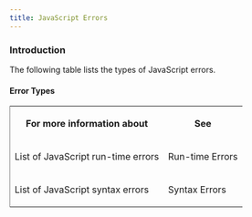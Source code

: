 ```yaml
---
title: JavaScript Errors
---
```


### Introduction 

 The following table lists the types of JavaScript errors.

#### Error Types 

<div id="sectionSection0" class="section" name="collapseableSection" style="" expanded="true">
  <div class="caption"></div>
  <div class="tableSection">
    <table width="50%" cellspacing="2" cellpadding="5" frame="lhs">
      <tr>
        <th>
          <p xmlns:util="util">
            For more information about
          </p>
        </th>
        <th>
          <p xmlns:util="util">
            See
          </p>
        </th>
      </tr>
      <tr>
        <td>
          <p xmlns:util="util">
            List of JavaScript run-time errors
          </p>
        </td>
        <td>
          <p xmlns:util="util">
            Run-time Errors
          </p>
        </td>
      </tr>
      <tr>
        <td>
          <p xmlns:util="util">
            List of JavaScript syntax errors
          </p>
        </td>
        <td>
          <p xmlns:util="util">
            Syntax Errors
          </p>
        </td>
      </tr>
    </table>
  </div>
</div>

